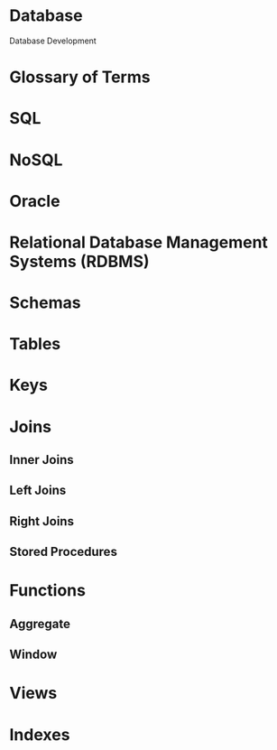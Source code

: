 # Database
Database Development
# Glossary of Terms

# SQL

# NoSQL

# Oracle

# Relational Database Management Systems (RDBMS)

# Schemas

# Tables

# Keys

# Joins

## Inner Joins
## Left Joins
## Right Joins

## Stored Procedures

# Functions
## Aggregate
## Window

# Views

# Indexes
